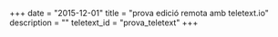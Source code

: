 +++
date        = "2015-12-01"
title       = "prova edició remota amb teletext.io"
description = ""
teletext_id	= "prova_teletext"
+++